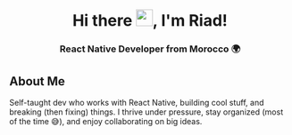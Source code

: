 <h1 align="center">Hi there <img src="https://raw.githubusercontent.com/MartinHeinz/MartinHeinz/master/wave.gif" width="30px">, I'm Riad!</h1>
<h3 align="center">React Native Developer from Morocco 🌍</h3>

## About Me

Self-taught dev who works with React Native, building cool stuff, and breaking (then fixing) things. I thrive under pressure, stay organized (most of the time 😅), and enjoy collaborating on big ideas.
